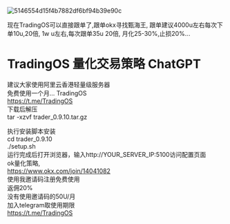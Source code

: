 ![5146554d15f4b7882df6bf94b39e90c](https://github.com/nursie999/TradingOS/assets/3390708/e17b98e6-8fac-40d1-92fe-26afeb60b376)


现在TradingOS可以直接跟单了,跟单okx寻找甄海王,
跟单建议4000u左右每次下单10u,20倍,
1w u左右,每次跟单35u 20倍,
月化25-30%,止损20%...


# TradingOS 量化交易策略 ChatGPT
建议大家使用阿里云香港轻量级服务器  
免费使用一个月...
TradingOS  
https://t.me/TradingOS  
下载后解压  
tar -xzvf trader_0.9.10.tar.gz  

执行安装脚本安装    
cd trader_0.9.10  
./setup.sh  
运行完成后打开浏览器，输入http://YOUR_SERVER_IP:5100访问配置页面  
ok量化策略,  
https://www.okx.com/join/14041082  
使用我邀请码注册免费使用   
返佣20%  
没有使用邀请码的50U/月  
加入telegram取使用期限    
https://t.me/TradingOS  

